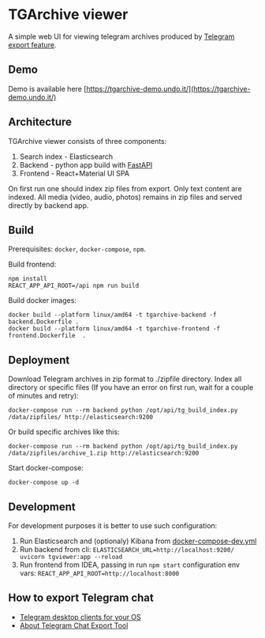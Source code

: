 # TGArchive viewer

A simple web UI for viewing telegram archives produced by [Telegram export feature](https://telegram.org/blog/export-and-more).

## Demo

Demo is available here [https://tgarchive-demo.undo.it/](https://tgarchive-demo.undo.it/)

## Architecture

TGArchive viewer consists of three components:
1. Search index - Elasticsearch
2. Backend - python app build with [FastAPI](https://fastapi.tiangolo.com/)
3. Frontend - React+Material UI SPA

On first run one should index zip files from export. Only text content are indexed. All media (video, audio, photos) 
remains in zip files and served directly by backend app. 

## Build

Prerequisites: `docker`, `docker-compose`, `npm`.
                   
Build frontend:
```
npm install 
REACT_APP_API_ROOT=/api npm run build
```

Build docker images:
```
docker build --platform linux/amd64 -t tgarchive-backend -f backend.Dockerfile .
docker build --platform linux/amd64 -t tgarchive-frontend -f frontend.Dockerfile  .
```

## Deployment

Download Telegram archives in zip format to ./zipfile directory. 
Index all directory or specific files (If you have an error on first run, wait for a couple of minutes and retry):
```
docker-compose run --rm backend python /opt/api/tg_build_index.py /data/zipfiles/ http://elasticsearch:9200
```

Or build specific archives like this:
```
docker-compose run --rm backend python /opt/api/tg_build_index.py /data/zipfiles/archive_1.zip http://elasticsearch:9200
```

Start docker-compose:
```
docker-compose up -d
```

## Development

For development purposes it is better to use such configuration:
1. Run Elasticsearch and (optionaly) Kibana from [docker-compose-dev.yml](./docker-compose-dev.yml)
2. Run backend from cli: `ELASTICSEARCH_URL=http://localhost:9200/ uvicorn tgviewer:app --reload` 
3. Run frontend from IDEA, passing in run `npm start` configuration env vars: `REACT_APP_API_ROOT=http://localhost:8000`


## How to export Telegram chat

- [Telegram desktop clients for your OS](https://desktop.telegram.org/)
- [About Telegram Chat Export Tool](https://telegram.org/blog/export-and-more)



